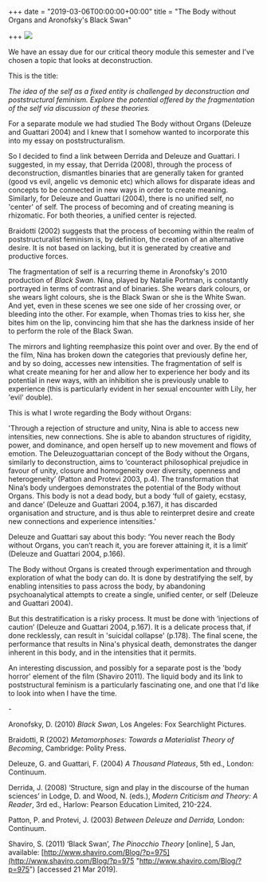 +++
date = "2019-03-06T00:00:00+00:00"
title = "The Body without Organs and Aronofsky's Black Swan"

+++
![](/uploads/natalie-portman-21468.jpg)

We have an essay due for our critical theory module this semester and I've chosen a topic that looks at deconstruction.

This is the title:

_The idea of the self as a fixed entity is challenged by deconstruction and poststructural feminism. Explore the potential offered by the fragmentation of the self via discussion of these theories._

For a separate module we had studied The Body without Organs (Deleuze and Guattari 2004) and I knew that I somehow wanted to incorporate this into my essay on poststructuralism.

So I decided to find a link between Derrida and Deleuze and Guattari.  I suggested, in my essay, that Derrida (2008), through the process of deconstruction, dismantles binaries that are generally taken for granted (good vs evil, angelic vs demonic etc) which allows for disparate ideas and concepts to be connected in new ways in order to create meaning. Similarly, for Deleuze and Guattari (2004), there is no unified self, no 'center' of self. The process of becoming and of creating meaning is rhizomatic. For both theories, a unified center is rejected.

Braidotti (2002) suggests that the process of becoming within the realm of poststructuralist feminism is, by definition, the creation of an alternative desire. It is not based on lacking, but it is generated by creative and productive forces.

The fragmentation of self is a recurring theme in Aronofsky's 2010 production of _Black Swan_. Nina, played by Natalie Portman, is constantly portrayed in terms of contrast and of binaries. She wears dark colours, or she wears light colours, she is the Black Swan or she is the White Swan. And yet, even in these scenes we see one side of her crossing over, or bleeding into the other. For example, when Thomas tries to kiss her, she bites him on the lip, convincing him that she has the darkness inside of her to perform the role of the Black Swan.

The mirrors and lighting reemphasize this point over and over. By the end of the film, Nina has broken down the categories that previously define her, and by so doing, accesses new intensities. The fragmentation of self is what create meaning for her and allow her to experience her body and its potential in new ways, with an inhibition she is previously unable to experience (this is particularly evident in her sexual encounter with Lily, her 'evil' double).

This is what I wrote regarding the Body without Organs:

'Through a rejection of structure and unity, Nina is able to access new intensities, new connections. She is able to abandon structures of rigidity, power, and dominance, and open herself up to new movement and flows of emotion. The Deleuzoguattarian concept of the Body without the Organs, similarly to deconstruction, aims to ‘counteract philosophical prejudice in favour of unity, closure and homogeneity over diversity, openness and heterogeneity’ (Patton and Protevi 2003, p.4). The transformation that Nina’s body undergoes demonstrates the potential of the Body without Organs. This body is not a dead body, but a body ‘full of gaiety, ecstasy, and dance’ (Deleuze and Guattari 2004, p.167), it has discarded organisation and structure, and is thus able to reinterpret desire and create new connections and experience intensities.'

Deleuze and Guattari say about this body: ‘You never reach the Body without Organs, you can’t reach it, you are forever attaining it, it is a limit’ (Deleuze and Guattari 2004, p.166).

The Body without Organs is created through experimentation and through exploration of what the body can do. It is done by destratifying the self, by enabling intensities to pass across the body, by abandoning psychoanalytical attempts to create a single, unified center, or self (Deleuze and Guattari 2004).

But this destratification is a risky process. It must be done with ‘injections of caution’ (Deleuze and Guattari 2004, p.167). It is a delicate process that, if done recklessly, can result in 'suicidal collapse' (p.178). The final scene, the performance that results in Nina's physical death, demonstrates the danger inherent in this body, and in the intensities that it permits.

An interesting discussion, and possibly for a separate post is the 'body horror' element of the film (Shaviro 2011). The liquid body and its link to poststructural feminism is a particularly fascinating one, and one that I'd like to look into when I have the time.

\-

Aronofsky, D. (2010) _Black Swan_, Los Angeles: Fox Searchlight Pictures.

Braidotti, R (2002) _Metamorphoses: Towards a Materialist Theory of Becoming_, Cambridge: Polity Press. 

Deleuze, G. and Guattari, F. (2004) _A Thousand Plateaus_, 5th ed., London: Continuum.

Derrida, J. (2008) ‘Structure, sign and play in the discourse of the human sciences’ in Lodge, D. and Wood, N. (eds.), _Modern Criticism and Theory: A Reader_, 3rd ed., Harlow: Pearson Education Limited, 210-224.

Patton, P. and Protevi, J. (2003) _Between Deleuze and Derrida,_ London: Continuum.

Shaviro, S. (2011) ‘Black Swan’, _The Pinocchio Theory_ \[online\], 5 Jan, available: [http://www.shaviro.com/Blog/?p=975](http://www.shaviro.com/Blog/?p=975 "http://www.shaviro.com/Blog/?p=975") \[accessed 21 Mar 2019\].